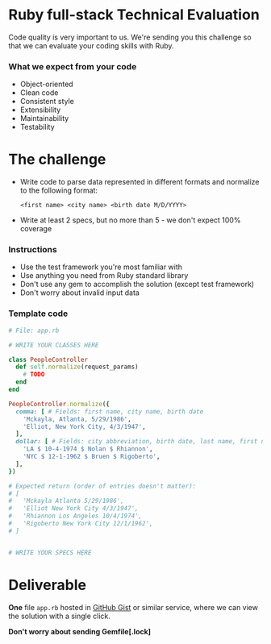 # Ruby full-stack Technical Evaluation

Code quality is very important to us. We're sending you this challenge so that
we can evaluate your coding skills with Ruby.

### What we expect from your code

- Object-oriented
- Clean code
- Consistent style
- Extensibility
- Maintainability
- Testability

# The challenge

- Write code to parse data represented in different formats and normalize to the following format:

  `<first name> <city name> <birth date M/D/YYYY>`

- Write at least 2 specs, but no more than 5 - we don't expect 100% coverage

### Instructions

- Use the test framework you're most familiar with
- Use anything you need from Ruby standard library
- Don't use any gem to accomplish the solution (except test framework)
- Don't worry about invalid input data

### Template code

```ruby
# File: app.rb

# WRITE YOUR CLASSES HERE

class PeopleController
  def self.normalize(request_params)
    # TODO
  end
end

PeopleController.normalize({
  comma: [ # Fields: first name, city name, birth date
    'Mckayla, Atlanta, 5/29/1986',
    'Elliot, New York City, 4/3/1947',
  ],
  dollar: [ # Fields: city abbreviation, birth date, last name, first name
    'LA $ 10-4-1974 $ Nolan $ Rhiannon',
    'NYC $ 12-1-1962 $ Bruen $ Rigoberto',
  ],
})

# Expected return (order of entries doesn't matter):
# [
#   'Mckayla Atlanta 5/29/1986',
#   'Elliot New York City 4/3/1947',
#   'Rhiannon Los Angeles 10/4/1974',
#   'Rigoberto New York City 12/1/1962',
# ]


# WRITE YOUR SPECS HERE
```

# Deliverable

**One** file `app.rb` hosted in [GitHub Gist](http://gist.github.com) or similar
service, where we can view the solution with a single click.

**Don't worry about sending Gemfile[.lock]**
